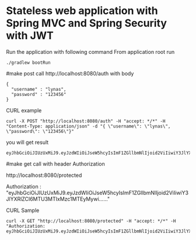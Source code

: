 # Stateless web application with Spring MVC and Spring Security with JWT

Run the application with following command
From application root run
```
./gradlew bootRun
```

#make post call
http://localhost:8080/auth
with body

```
{ 
  "username" : "lynas",
  "password" : "123456"
}
```
CURL example
```
curl -X POST "http://localhost:8080/auth" -H "accept: */*" -H "Content-Type: application/json" -d "{ \"username\": \"lynas\", \"password\": \"123456\"}"
```
you will get result

```
eyJhbGciOiJIUzUxMiJ9.eyJzdWIiOiJseW5hcyIsImF1ZGllbmNlIjoid2ViIiwiY3JlYXRlZCI6MTU3MTIxMzc1MTEyMywi......
```

#make get call with header Authorization

http://localhost:8080/protected

Authorization : "eyJhbGciOiJIUzUxMiJ9.eyJzdWIiOiJseW5hcyIsImF1ZGllbmNlIjoid2ViIiwiY3JlYXRlZCI6MTU3MTIxMzc1MTEyMywi......"

CURL Sample

```
curl -X GET "http://localhost:8080/protected" -H "accept: */*" -H "Authorization: eyJhbGciOiJIUzUxMiJ9.eyJzdWIiOiJseW5hcyIsImF1ZGllbmNlIjoid2ViIiwiY3JlYXRlZCI6MTU3MTIxMzc1MTEyMywi......"
```
